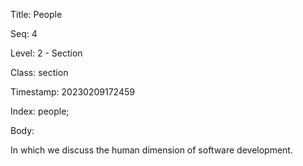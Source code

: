 Title:  People

Seq:    4

Level:  2 - Section

Class:  section

Timestamp: 20230209172459

Index:  people; 

Body:

In which we discuss the human dimension of software development.

